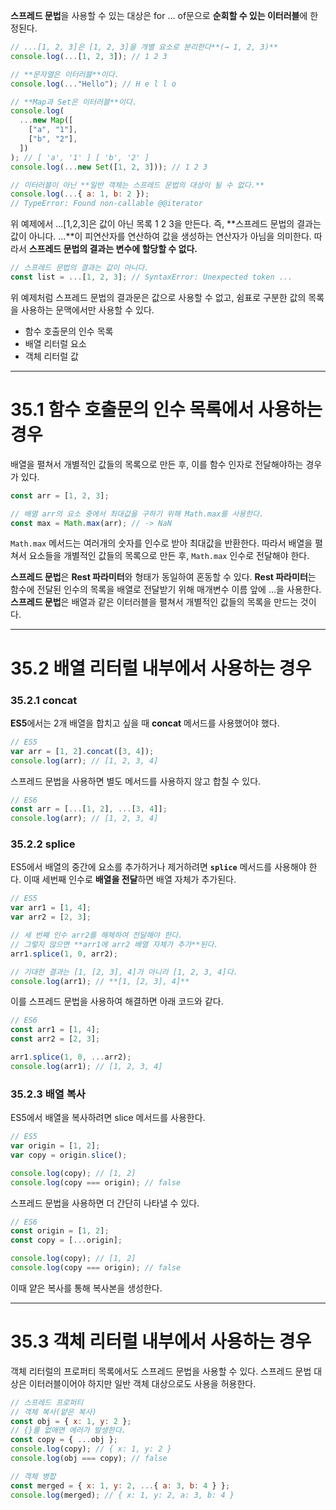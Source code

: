 **스프레드 문법**을 사용할 수 있는 대상은 for … of문으로 **순회할 수 있는 이터러블**에 한정된다.

```jsx
// ...[1, 2, 3]은 [1, 2, 3]을 개별 요소로 분리한다**(→ 1, 2, 3)**
console.log(...[1, 2, 3]); // 1 2 3

// **문자열은 이터러블**이다.
console.log(..."Hello"); // H e l l o

// **Map과 Set은 이터러블**이다.
console.log(
  ...new Map([
    ["a", "1"],
    ["b", "2"],
  ])
); // [ 'a', '1' ] [ 'b', '2' ]
console.log(...new Set([1, 2, 3])); // 1 2 3

// 이터러블이 아닌 **일반 객체는 스프레드 문법의 대상이 될 수 없다.**
console.log(...{ a: 1, b: 2 });
// TypeError: Found non-callable @@iterator
```

위 예제에서 …[1,2,3]은 값이 아닌 목록 1 2 3을 만든다. 즉, **스프레드 문법의 결과는 값이 아니다. …**이 피연산자를 연산하여 값을 생성하는 연산자가 아님을 의미한다. 따라서 **스프레드 문법의 결과는 변수에 할당할 수 없다.**

```jsx
// 스프레드 문법의 결과는 값이 아니다.
const list = ...[1, 2, 3]; // SyntaxError: Unexpected token ...
```

위 예제처럼 스프레드 문법의 결과문은 값으로 사용할 수 없고, 쉼표로 구분한 값의 목록을 사용하는 문맥에서만 사용할 수 있다.

- 함수 호출문의 인수 목록
- 배열 리터럴 요소
- 객체 리터럴 값

---

# 35.1 함수 호출문의 인수 목록에서 사용하는 경우

배열을 펼쳐서 개별적인 값들의 목록으로 만든 후, 이를 함수 인자로 전달해야하는 경우가 있다.

```jsx
const arr = [1, 2, 3];

// 배열 arr의 요소 중에서 최대값을 구하기 위해 Math.max를 사용한다.
const max = Math.max(arr); // -> NaN
```

`Math.max` 메서드는 여러개의 숫자를 인수로 받아 최대값을 반환한다. 따라서 배열을 펼쳐서 요소들을 개별적인 값들의 목록으로 만든 후, `Math.max` 인수로 전달해야 한다.

**스프레드 문법**은 **Rest 파라미터**와 형태가 동일하여 혼동할 수 있다. **Rest 파라미터**는 함수에 전달된 인수의 목록을 배열로 전달받기 위해 매개변수 이름 앞에 …을 사용한다. **스프레드 문법**은 배열과 같은 이터러블을 펼쳐서 개별적인 값들의 목록을 만드는 것이다.

---

# 35.2 배열 리터럴 내부에서 사용하는 경우

### 35.2.1 concat

**ES5**에서는 2개 배열을 합치고 싶을 때 **concat** 메서드를 사용했어야 했다.

```jsx
// ES5
var arr = [1, 2].concat([3, 4]);
console.log(arr); // [1, 2, 3, 4]
```

스프레드 문법을 사용하면 별도 메서드를 사용하지 않고 합칠 수 있다.

```jsx
// ES6
const arr = [...[1, 2], ...[3, 4]];
console.log(arr); // [1, 2, 3, 4]
```

### 35.2.2 splice

ES5에서 배열의 중간에 요소를 추가하거나 제거하려면 **`splice`** 메서드를 사용해야 한다. 이때 세번째 인수로 **배열을 전달**하면 배열 자체가 추가된다.

```jsx
// ES5
var arr1 = [1, 4];
var arr2 = [2, 3];

// 세 번째 인수 arr2를 해체하여 전달해야 한다.
// 그렇지 않으면 **arr1에 arr2 배열 자체가 추가**된다.
arr1.splice(1, 0, arr2);

// 기대한 결과는 [1, [2, 3], 4]가 아니라 [1, 2, 3, 4]다.
console.log(arr1); // **[1, [2, 3], 4]**
```

이를 스프레드 문법을 사용하여 해결하면 아래 코드와 같다.

```jsx
// ES6
const arr1 = [1, 4];
const arr2 = [2, 3];

arr1.splice(1, 0, ...arr2);
console.log(arr1); // [1, 2, 3, 4]
```

### 35.2.3 배열 복사

ES5에서 배열을 복사하려면 slice 메서드를 사용한다.

```jsx
// ES5
var origin = [1, 2];
var copy = origin.slice();

console.log(copy); // [1, 2]
console.log(copy === origin); // false
```

스프레드 문법을 사용하면 더 간단히 나타낼 수 있다.

```jsx
// ES6
const origin = [1, 2];
const copy = [...origin];

console.log(copy); // [1, 2]
console.log(copy === origin); // false
```

이때 얕은 복사를 통해 복사본을 생성한다.

---

# 35.3 객체 리터럴 내부에서 사용하는 경우

객체 리터럴의 프로퍼티 목록에서도 스프레드 문법을 사용할 수 있다. 스프레드 문법 대상은 이터러블이어야 하지만 일반 객체 대상으로도 사용을 허용한다.

```jsx
// 스프레드 프로퍼티
// 객체 복사(얕은 복사)
const obj = { x: 1, y: 2 };
// {}를 없애면 에러가 발생한다.
const copy = { ...obj };
console.log(copy); // { x: 1, y: 2 }
console.log(obj === copy); // false

// 객체 병합
const merged = { x: 1, y: 2, ...{ a: 3, b: 4 } };
console.log(merged); // { x: 1, y: 2, a: 3, b: 4 }
```
